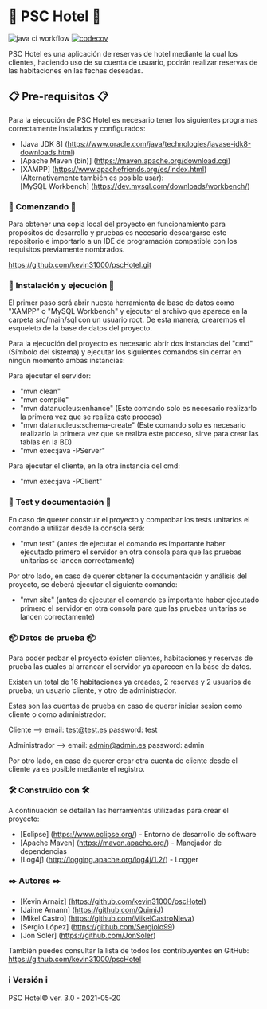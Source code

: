# 🏨 PSC Hotel 🏨

![java ci workflow](https://github.com/kevin31000/pscHotel/actions/workflows/java-ci.yml/badge.svg) [![codecov](https://codecov.io/gh/kevin31000/pscHotel/branch/main/graph/badge.svg?token=VI1939UJ2S)](https://codecov.io/gh/kevin31000/pscHotel)

PSC Hotel es una aplicación de reservas de hotel mediante la cual los clientes, haciendo uso de su 
cuenta de usuario, podrán realizar reservas de las habitaciones en las fechas deseadas.


## 📋 Pre-requisitos 📋

Para la ejecución de PSC Hotel es necesario tener los siguientes programas correctamente instalados y 
configurados:

* [Java JDK 8]         (https://www.oracle.com/java/technologies/javase-jdk8-downloads.html)
* [Apache Maven (bin)] (https://maven.apache.org/download.cgi)
* [XAMPP]              (https://www.apachefriends.org/es/index.html)
  (Alternativamente también es posible usar):  
  [MySQL Workbench]    (https://dev.mysql.com/downloads/workbench/)


### 🚀 Comenzando 🚀

Para obtener una copia local del proyecto en funcionamiento para propósitos de desarrollo y pruebas 
es necesario descargarse este repositorio e importarlo a un IDE de programación compatible con los requisitos previamente nombrados.

https://github.com/kevin31000/pscHotel.git


### 🔧 Instalación y ejecución 🔧

El primer paso será abrir nuesta herramienta de base de datos como "XAMPP" o "MySQL Workbench" y ejecutar el archivo que aparece en la carpeta src/main/sql con un usuario root. De esta manera, crearemos el esqueleto de la base de datos del proyecto.

Para la ejecución del proyecto es necesario abrir dos instancias del "cmd"(Símbolo del sistema) y ejecutar los siguientes comandos sin cerrar en ningún momento ambas instancias:
 
Para ejecutar el servidor:

* "mvn clean" 
* "mvn compile"
* "mvn datanucleus:enhance" (Este comando solo es necesario realizarlo la primera vez que se realiza este proceso)
* "mvn datanucleus:schema-create" (Este comando solo es necesario realizarlo la primera vez que se realiza este proceso, sirve para crear las tablas en la BD)
* "mvn exec:java -PServer"

Para ejecutar el cliente, en la otra instancia del cmd:

* "mvn exec:java -PClient"


### 🔧 Test y documentación 🔧

En caso de querer construir el proyecto y comprobar los tests unitarios el comando a utilizar desde la consola será:

* "mvn test" (antes de ejecutar el comando es importante haber ejecutado primero el servidor en otra consola para que las pruebas unitarias se lancen correctamente)

Por otro lado, en caso de querer obtener la documentación y análisis del proyecto, se deberá ejecutar el siguiente comando:

* "mvn site" (antes de ejecutar el comando es importante haber ejecutado primero el servidor en otra consola para que las pruebas unitarias se lancen correctamente)


### 📦 Datos de prueba 📦

Para poder probar el proyecto existen clientes, habitaciones y reservas de prueba las cuales al arrancar el servidor ya aparecen en la base de datos.

Existen un total de 16 habitaciones ya creadas, 2 reservas y 2 usuarios de prueba; un usuario cliente, y otro de administrador. 

Estas son las cuentas de prueba en caso de querer iniciar sesion como cliente o como administrador:

Cliente --> email: test@test.es password: test

Administrador --> email: admin@admin.es password: admin

Por otro lado, en caso de querer crear otra cuenta de cliente desde el cliente ya es posible mediante el registro.


### 🛠️ Construido con 🛠️

A continuación se detallan las herramientas utilizadas para crear el proyecto:

* [Eclipse]      (https://www.eclipse.org/) - Entorno de desarrollo de software 
* [Apache Maven] (https://maven.apache.org/) - Manejador de dependencias
* [Log4j]        (http://logging.apache.org/log4j/1.2/) - Logger


### ✒️ Autores ✒️

* [Kevin Arnaiz] (https://github.com/kevin31000/pscHotel)
* [Jaime Amann]  (https://github.com/QuimiJ)
* [Mikel Castro] (https://github.com/MikelCastroNieva)
* [Sergio López] (https://github.com/Sergiolo99)
* [Jon Soler]    (https://github.com/JonSoler)

También puedes consultar la lista de todos los contribuyentes en GitHub:
https://github.com/kevin31000/pscHotel 


### ℹ️ Versión ℹ️

PSC Hotel© ver. 3.0 - 2021-05-20


